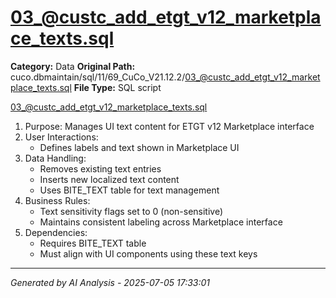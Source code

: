 # 03_@custc_add_etgt_v12_marketplace_texts.sql

**Category:** Data
**Original Path:** cuco.dbmaintain/sql/11/69_CuCo_V21.12.2/03_@custc_add_etgt_v12_marketplace_texts.sql
**File Type:** SQL script

03_@custc_add_etgt_v12_marketplace_texts.sql
1. Purpose: Manages UI text content for ETGT v12 Marketplace interface
2. User Interactions:
   - Defines labels and text shown in Marketplace UI
3. Data Handling:
   - Removes existing text entries
   - Inserts new localized text content
   - Uses BITE_TEXT table for text management
4. Business Rules:
   - Text sensitivity flags set to 0 (non-sensitive)
   - Maintains consistent labeling across Marketplace interface
5. Dependencies:
   - Requires BITE_TEXT table
   - Must align with UI components using these text keys

---
*Generated by AI Analysis - 2025-07-05 17:33:01*

